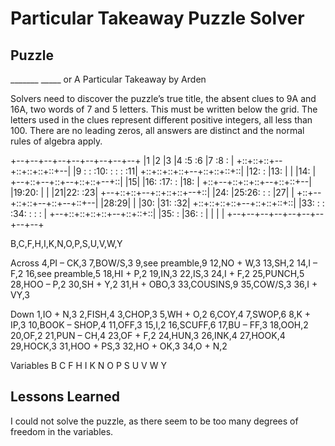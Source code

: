 # Particular Takeaway Puzzle Solver

## Puzzle

_______ _____ or A Particular Takeaway by Arden

Solvers need to discover the puzzle’s true title, the absent clues to 9A and 16A, two words of 7 and 5 letters. This must be written below the grid. The letters used in the clues represent different positive integers, all less than 100. There are no leading zeros, all answers are distinct and the normal rules of algebra apply.

+--+--+--+--+--+--+--+--+--+
|1 |2 |3 |4 :5 :6 |7 :8 :  |
+::+::+::+--+::+::+::+::+--|
|9 :  :  :10:  :  :  :  :11|
+::+::+::+::+--+::+::+::+::|
|12:  :  |13:  |  |  |14:  |
+--+::+--+::+--+::+::+--+::|
|15|  |16:  :17:  :  |18:  |
+::+--+::+::+::+--+::+::+--|
|19:20:  |  |  |21|22:  :23|
+--+::+::+--+::+::+::+--+::|
|24:  |25:26:  :  :  |27|  |
+::+--+::+::+--+::+--+::+--|
|28:29|  |  |30:  |31:  :32|
+::+::+::+::+--+::+::+::+::|
|33:  :  :  :34:  :  :  :  |
+--+::+::+::+::+--+::+::+::|
|35:  :  |36:  :  |  |  |  |
+--+--+--+--+--+--+--+--+--+


B,C,F,H,I,K,N,O,P,S,U,V,W,Y


Across
4,PI – CK,3
7,BOW/S,3
9,see preamble,9
12,NO + W,3
13,SH,2
14,I – F,2
16,see preamble,5
18,HI + P,2
19,IN,3
22,IS,3
24,I + F,2
25,PUNCH,5
28,HOO – P,2
30,SH + Y,2
31,H + OBO,3
33,COUSINS,9
35,COW/S,3
36,I + VY,3

Down
1,IO + N,3
2,FISH,4
3,CHOP,3
5,WH + O,2
6,COY,4
7,SWOP,6
8,K + IP,3
10,BOOK – SHOP,4
11,OFF,3
15,I,2
16,SCUFF,6
17,BU – FF,3
18,OOH,2
20,OF,2
21,PUN – CH,4
23,OF + F,2
24,HUN,3
26,INK,4
27,HOOK,4
29,HOCK,3
31,HOO + PS,3
32,HO + OK,3
34,O + N,2

Variables
B
C
F
H
I
K
N
O
P
S
U
V
W
Y

## Lessons Learned

I could not solve the puzzle, as there seem to be too many degrees of freedom in the variables.
